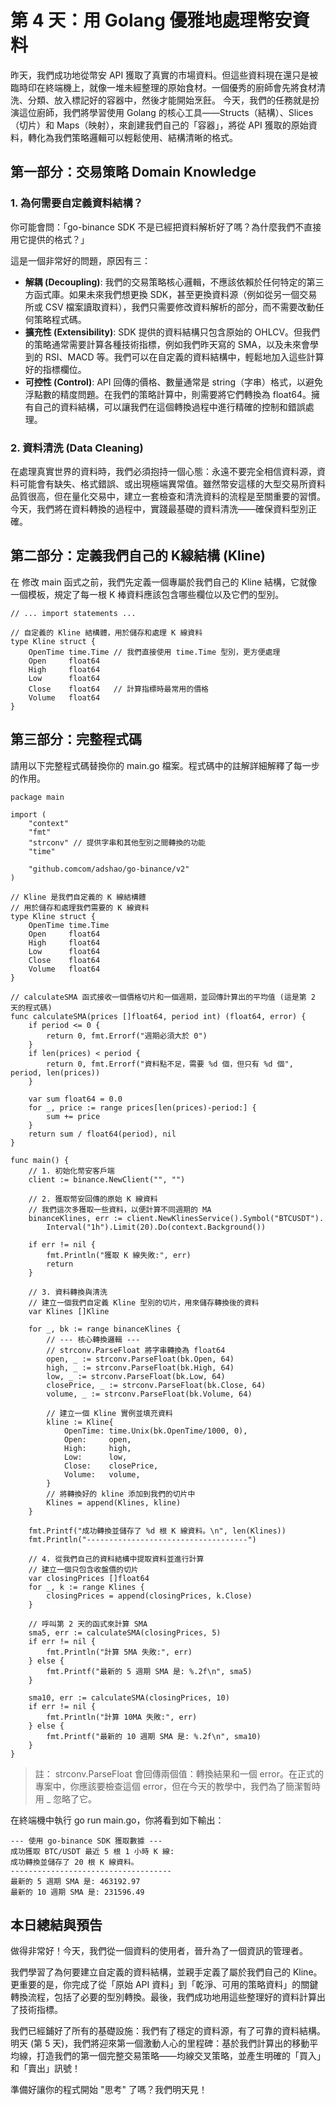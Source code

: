 # 第 4 天：用 Golang 優雅地處理幣安資料

昨天，我們成功地從幣安 API 獲取了真實的市場資料。但這些資料現在還只是被臨時印在終端機上，就像一堆未經整理的原始食材。一個優秀的廚師會先將食材清洗、分類、放入標記好的容器中，然後才能開始烹飪。
今天，我們的任務就是扮演這位廚師，我們將學習使用 Golang 的核心工具——Structs（結構）、Slices（切片）和 Maps（映射），來創建我們自己的「容器」，將從 API 獲取的原始資料，轉化為我們策略邏輯可以輕鬆使用、結構清晰的格式。

## 第一部分：交易策略 Domain Knowledge

### 1. 為何需要自定義資料結構？

你可能會問：「go-binance SDK 不是已經把資料解析好了嗎？為什麼我們不直接用它提供的格式？」

這是一個非常好的問題，原因有三：

- **解耦 (Decoupling)**: 我們的交易策略核心邏輯，不應該依賴於任何特定的第三方函式庫。如果未來我們想更換 SDK，甚至更換資料源（例如從另一個交易所或 CSV 檔案讀取資料），我們只需要修改資料解析的部分，而不需要改動任何策略程式碼。
- **擴充性 (Extensibility)**: SDK 提供的資料結構只包含原始的 OHLCV。但我們的策略通常需要計算各種技術指標，例如我們昨天寫的 SMA，以及未來會學到的 RSI、MACD 等。我們可以在自定義的資料結構中，輕鬆地加入這些計算好的指標欄位。
- **可控性 (Control)**: API 回傳的價格、數量通常是 string（字串）格式，以避免浮點數的精度問題。在我們的策略計算中，則需要將它們轉換為 float64。擁有自己的資料結構，可以讓我們在這個轉換過程中進行精確的控制和錯誤處理。

### 2. 資料清洗 (Data Cleaning)

在處理真實世界的資料時，我們必須抱持一個心態：永遠不要完全相信資料源，資料可能會有缺失、格式錯誤、或出現極端異常值。雖然幣安這樣的大型交易所資料品質很高，但在量化交易中，建立一套檢查和清洗資料的流程是至關重要的習慣。今天，我們將在資料轉換的過程中，實踐最基礎的資料清洗——確保資料型別正確。

## 第二部分：定義我們自己的 K線結構 (Kline)

在 修改 main 函式之前，我們先定義一個專屬於我們自己的 Kline 結構，它就像一個模板，規定了每一根 K 棒資料應該包含哪些欄位以及它們的型別。

```golang
// ... import statements ...

// 自定義的 Kline 結構體，用於儲存和處理 K 線資料
type Kline struct {
	OpenTime time.Time // 我們直接使用 time.Time 型別，更方便處理
	Open     float64
	High     float64
	Low      float64
	Close    float64   // 計算指標時最常用的價格
	Volume   float64
}
```


## 第三部分：完整程式碼
請用以下完整程式碼替換你的 main.go 檔案。程式碼中的註解詳細解釋了每一步的作用。

```golang
package main

import (
	"context"
	"fmt"
	"strconv" // 提供字串和其他型別之間轉換的功能
	"time"

	"github.comcom/adshao/go-binance/v2"
)

// Kline 是我們自定義的 K 線結構體
// 用於儲存和處理我們需要的 K 線資料
type Kline struct {
	OpenTime time.Time
	Open     float64
	High     float64
	Low      float64
	Close    float64
	Volume   float64
}

// calculateSMA 函式接收一個價格切片和一個週期，並回傳計算出的平均值 (這是第 2 天的程式碼)
func calculateSMA(prices []float64, period int) (float64, error) {
	if period <= 0 {
		return 0, fmt.Errorf("週期必須大於 0")
	}
	if len(prices) < period {
		return 0, fmt.Errorf("資料點不足，需要 %d 個，但只有 %d 個", period, len(prices))
	}

	var sum float64 = 0.0
	for _, price := range prices[len(prices)-period:] {
		sum += price
	}
	return sum / float64(period), nil
}

func main() {
	// 1. 初始化幣安客戶端
	client := binance.NewClient("", "")

	// 2. 獲取幣安回傳的原始 K 線資料
	// 我們這次多獲取一些資料，以便計算不同週期的 MA
	binanceKlines, err := client.NewKlinesService().Symbol("BTCUSDT").
		Interval("1h").Limit(20).Do(context.Background())

	if err != nil {
		fmt.Println("獲取 K 線失敗:", err)
		return
	}

	// 3. 資料轉換與清洗
	// 建立一個我們自定義 Kline 型別的切片，用來儲存轉換後的資料
	var Klines []Kline

	for _, bk := range binanceKlines {
		// --- 核心轉換邏輯 ---
		// strconv.ParseFloat 將字串轉換為 float64
		open, _ := strconv.ParseFloat(bk.Open, 64)
		high, _ := strconv.ParseFloat(bk.High, 64)
		low, _ := strconv.ParseFloat(bk.Low, 64)
		closePrice, _ := strconv.ParseFloat(bk.Close, 64)
		volume, _ := strconv.ParseFloat(bk.Volume, 64)

		// 建立一個 Kline 實例並填充資料
		kline := Kline{
			OpenTime: time.Unix(bk.OpenTime/1000, 0),
			Open:     open,
			High:     high,
			Low:      low,
			Close:    closePrice,
			Volume:   volume,
		}
		// 將轉換好的 kline 添加到我們的切片中
		Klines = append(Klines, kline)
	}

	fmt.Printf("成功轉換並儲存了 %d 根 K 線資料。\n", len(Klines))
	fmt.Println("------------------------------------")

	// 4. 從我們自己的資料結構中提取資料並進行計算
	// 建立一個只包含收盤價的切片
	var closingPrices []float64
	for _, k := range Klines {
		closingPrices = append(closingPrices, k.Close)
	}

	// 呼叫第 2 天的函式來計算 SMA
	sma5, err := calculateSMA(closingPrices, 5)
	if err != nil {
		fmt.Println("計算 5MA 失敗:", err)
	} else {
		fmt.Printf("最新的 5 週期 SMA 是: %.2f\n", sma5)
	}

	sma10, err := calculateSMA(closingPrices, 10)
	if err != nil {
		fmt.Println("計算 10MA 失敗:", err)
	} else {
		fmt.Printf("最新的 10 週期 SMA 是: %.2f\n", sma10)
	}
}
```

> 註： strconv.ParseFloat 會回傳兩個值：轉換結果和一個 error。在正式的專案中，你應該要檢查這個 error，但在今天的教學中，我們為了簡潔暫時用 _ 忽略了它。

在終端機中執行 go run main.go，你將看到如下輸出：

```text
--- 使用 go-binance SDK 獲取數據 ---
成功獲取 BTC/USDT 最近 5 根 1 小時 K 線:
成功轉換並儲存了 20 根 K 線資料。
------------------------------------
最新的 5 週期 SMA 是: 463192.97
最新的 10 週期 SMA 是: 231596.49
```

## 本日總結與預告

做得非常好！今天，我們從一個資料的使用者，晉升為了一個資訊的管理者。

我們學習了為何要建立自定義的資料結構，並親手定義了屬於我們自己的 Kline。更重要的是，你完成了從「原始 API 資料」到「乾淨、可用的策略資料」的關鍵轉換流程，包括了必要的型別轉換。最後，我們成功地用這些整理好的資料計算出了技術指標。

我們已經鋪好了所有的基礎設施：我們有了穩定的資料源，有了可靠的資料結構。明天 (第 5 天)，我們將迎來第一個激動人心的里程碑：基於我們計算出的移動平均線，打造我們的第一個完整交易策略——均線交叉策略，並產生明確的「買入」和「賣出」訊號！

準備好讓你的程式開始 "思考" 了嗎？我們明天見！